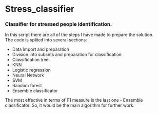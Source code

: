 # Stress_classifier
### Classifier for stressed people identification.  
In this script there are all of the steps I have made to prepare the solution. The code is splited into several sections:

- Data Import and preparation
- Division into subsets and preparation for classification
- Classification tree
- KNN
- Logistic regression
- Neural Network
- SVM
- Random forest
- Ensemble classificator  
  
The most effective in terms of F1 measure is the last one - Ensemble classificator. So, it would be the main algorithm for further work.
